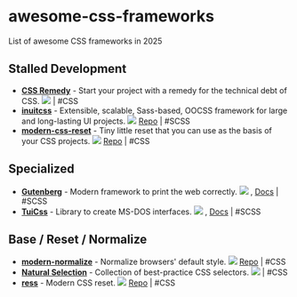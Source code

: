 # awesome-css-frameworks

List of awesome CSS frameworks in 2025

## Stalled Development

- [**CSS Remedy**](https://github.com/jensimmons/cssremedy) - Start your project with a remedy for the technical debt of CSS. ![](https://img.shields.io/github/stars/jensimmons/cssremedy.svg?style=social&label=Star) | #CSS
- [**inuitcss**](https://github.com/inuitcss/inuitcss) - Extensible, scalable, Sass-based, OOCSS framework for large and long-lasting UI projects. ![](https://img.shields.io/github/stars/inuitcss/inuitcss.svg?style=social&label=Star) [Repo](https://github.com/inuitcss/inuitcss) | #SCSS
- [**modern-css-reset**](https://github.com/hankchizljaw/modern-css-reset) - Tiny little reset that you can use as the basis of your CSS projects. ![](https://img.shields.io/github/stars/hankchizljaw/modern-css-reset.svg?style=social&label=Star) [Repo](https://github.com/hankchizljaw/modern-css-reset) | #CSS

## Specialized

- [**Gutenberg**](https://github.com/BafS/Gutenberg) - Modern framework to print the web correctly. ![](https://img.shields.io/github/stars/BafS/Gutenberg.svg?style=social&label=Star) , [Docs](https://github.com/BafS/Gutenberg#what-does-the-framework-do-) | #SCSS
- [**TuiCss**](https://github.com/vinibiavatti1/TuiCss) - Library to create MS-DOS interfaces. ![](https://img.shields.io/github/stars/vinibiavatti1/TuiCss.svg?style=social&label=Star) , [Docs](https://github.com/vinibiavatti1/TuiCss/wiki) | #SCSS

## Base / Reset / Normalize

- [**modern-normalize**](https://github.com/sindresorhus/modern-normalize) - Normalize browsers' default style. ![](https://img.shields.io/github/stars/sindresorhus/modern-normalize.svg?style=social&label=Star) [Repo](https://github.com/sindresorhus/modern-normalize) | #CSS
- [**Natural Selection**](https://github.com/frontaid/natural-selection) - Collection of best-practice CSS selectors. ![](https://img.shields.io/github/stars/frontaid/natural-selection.svg?style=social&label=Star) | #CSS
- [**ress**](https://github.com/filipelinhares/ress) - Modern CSS reset. ![](https://img.shields.io/github/stars/filipelinhares/ress.svg?style=social&label=Star) [Repo](https://github.com/filipelinhares/ress) | #CSS
